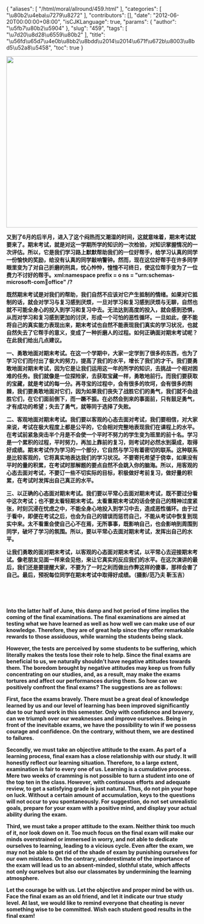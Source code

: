 {
    "aliases": [
        "/html/moral/allround/459.html"
    ],
    "categories": [
        "\u80b2\u4eba\u7279\u8272"
    ],
    "contributors": [],
    "date": "2012-06-20T00:00:00+08:00",
    "isCJKLanguage": true,
    "params": {
        "author": "\u5fb7\u80b2\u5904"
    },
    "slug": "459",
    "tags": [
        "\u7d20\u8d28\u6559\u80b2"
    ],
    "title": "\u56fd\u65d7\u4e0b\u8bb2\u8bdd\u2014\u2014\u671f\u672b\u8003\u8bd5\u52a8\u5458",
    "toc": true
}

<img
    src="https://cdn.tfls.online/mirror/full/9546901eb1bb7b360b8d0f476e2910bc90cfe5a1.jpg"
    style="display:block;margin-left:auto;margin-right:auto;"
    decoding="async"
    fetchpriority="auto"
    loading="lazy"
    height="450"
    width="600"
/>

**又到了6月的后半月，进入了这个闷热而又潮湿的时间，这就意味着，期末考试就要来了。期末考试，就是对这一学期所学的知识的一次检验，对知识掌握情况的一次评估。所以，它是我们学习路上默默帮助我们的一位好帮手，给学习认真的同学一份愉快的奖励，给没有认真的同学敲响警钟。然而，现在这位好帮手在许多同学眼里变为了对自己折磨的刑具，忧心忡忡，惶惶不可终日，使这位帮手变为了一位费力不讨好的帮手。xml:namespace prefix = o ns = "urn:schemas-microsoft-com:office:office" /?**

**既然期末考试是对我们的帮助，我们自然不应该对它产生抵制的情绪。如果对它抵制的话，就会对学习与复习感到厌烦，一旦对学习和复习感到厌烦与无聊，自然也就不可能全身心的投入到学习和复习中去。无法达到高度的投入，就会感到恐惧，从而对学习和复习感到更加的讨厌，形成一个可怕的恶性循环。一旦如此，便不能将自己的真实能力表现出来，期末考试也自然不能表现我们真实的学习状况，也就自然失去了它帮手的意义，变成了一种折磨人的过程。如何正确面对期末考试呢？在此我们给出几点建议。**

**一、勇敢地面对期末考试。在这一个学期中，大家一定学到了很多的东西，也为了学习它们而付出了极大的努力，提高了我们的水平，增长了我们的才干。我们要勇敢地面对期末考试，因为它是让我们运用这一年的所学的知识，去挑战一个相对困难的任务。我们就像是一位探险家，去获取宝藏一样，勇敢地前行。而我们要获取的宝藏，就是考试的每一分。再寻宝的过程中，会有很多的坎坷，会有很多的荆棘，我们要勇敢地面对它们，因为如果我们丧失了战胜它们的勇气，我们就不会战胜它们，在它们面前倒下，而一蹶不振。在必然会到来的事面前，只有鼓足勇气，才有成功的希望；失去了勇气，就等同于选择了失败。**

**二、客观地面对期末考试。我们要以客观的心态去面对考试，我们要相信，对大家来说，考试在极大程度上都是公平的，它会相对完整地表现我们在课程上的水平。在考试前紧急突击半个月是不会使一个平时不努力的学生变为班里的前十名。学习是一个累积的过程，平时努力，再加上靠前的复习，则考试时必然水到渠成，取得好成绩。期末考试作为学习的一个部分，它自然与学习有着密切的联系。这种联系是比较客观的，它将真实地表达我们的学习状况。不要寄托希望于侥幸，如果没有平时的量的积累，在考试时那解题的要点自然不会跳入你的脑海。所以，用客观的心态去面对考试，不要订一些不切实际的目标，积极做好考前复习，做好量的积累，在考试时发挥出自己真正的水平。**

**三、以正确的心态面对期末考试。我们要以平常心去面对期末考试，既不要过分看中这次考试；也不要太看轻期末考试。太看重期末考试的话会使自己的精神过度紧张，时刻沉浸在忧虑之中，不能全身心地投入到学习中去，造成恶性循环。由于过于看中，即便在考试之后，也会为自己的错误而惩罚自己，不能从考试中恢复到现实中来。太不看重会使自己心不在焉，无所事事，既影响自己，也会影响到周围到同学，破坏了学习的氛围。所以，要以平常心去面对期末考试，发挥出自己的水平。**

**让我们勇敢的面对期末考试，以客观的心态面对期末考试，以平常心去迎接期末考试。像老朋友见面一样来会见他，来让它真实的反应我们的水平。在这次演讲的最后，我们还是要提醒大家，不要为了一时之利而做出作弊这样的傻事，那样会害了自己。最后，预祝每位同学在期末考试中取得好成绩。（摄影/范乃夫 靳玉吉）**

 

 

 **Into the latter half of June, this damp and hot period of time implies the coming of the final examinations. The final examinations are aimed at testing what we have learned as well as how well we can make use of our knowledge. Therefore, they are of great help since they offer remarkable rewards to those assiduous, while warning the students being slack.** 

**However, the tests are perceived by some students to be suffering, which literally makes the tests lose their role to help. Since the final exams are beneficial to us, we naturally shouldn’t have negative attitudes towards them. The boredom brought by negative attitudes may keep us from fully concentrating on our studies, and, as a result, may make the exams tortures and affect our performances during them. So how can we positively confront the final exams? The suggestions are as follows:**

**First, face the exams bravely. There must be a great deal of knowledge learned by us and our level of learning has been improved significantly due to our hard work in this semester. Only with confidence and bravery, can we triumph over our weaknesses and improve ourselves. Being in front of the inevitable exams, we have the possibility to win if we possess courage and confidence. On the contrary, without them, we are destined to failures.**

**Secondly, we must take an objective attitude to the exam. As part of a learning process, final exam has a close relationship with our study. It will honestly reflect our learning situation. Therefore, to a large extent, examination is fair to every one of us. Learning is a cumulative process. Mere two weeks of cramming is not possible to turn a student into one of the top ten in the class. However, with continuous efforts and adequate review, to get a satisfying grade is just natural. Thus, do not pin your hope on luck. Without a certain amount of accumulation, keys to the questions will not occur to you spontaneously. For suggestion, do not set unrealistic goals, prepare for your exam with a positive mind, and display your actual ability during the exam.** 

**Third, we must take a proper attitude to the exam. Neither think too much of it, nor look down on it. Too much focus on the final exam will make our minds overstrained or immersed in worry, and not able to dedicate ourselves to learning, leading to a vicious cycle. Even after the exam, we may not be able to get rid of the shade of exam by punishing ourselves for our own mistakes. On the contrary, underestimate of the importance of the exam will lead us to an absent-minded, slothful state, which affects not only ourselves but also our classmates by undermining the learning atmosphere.** 

**Let the courage be with us. Let the objective and proper mind be with us. Face the final exam as an old friend, and let it indicate our true study level. At last, we would like to remind everyone that cheating is never something wise to be committed. Wish each student good results in the final exam!**

 